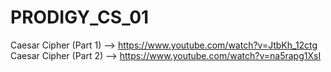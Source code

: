 # PRODIGY_CS_01

Caesar Cipher (Part 1) --> https://www.youtube.com/watch?v=JtbKh_12ctg 
<br>
Caesar Cipher (Part 2) --> https://www.youtube.com/watch?v=na5rapg1XsI
